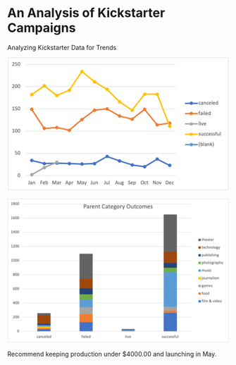 # An Analysis of Kickstarter Campaigns

Analyzing Kickstarter Data for Trends

![Outcome by Launch Date](Picture1.png)

![Outcome by Parent Category](Picture2.png)

Recommend keeping production under $4000.00 and launching in May.
